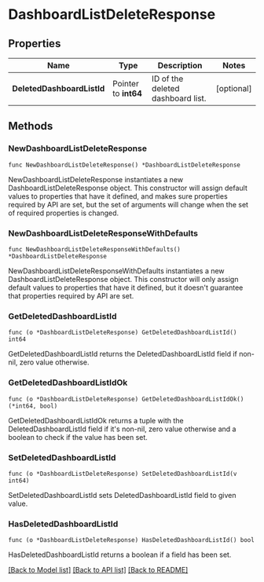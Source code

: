 # DashboardListDeleteResponse

## Properties

Name | Type | Description | Notes
---- | ---- | ----------- | ------
**DeletedDashboardListId** | Pointer to **int64** | ID of the deleted dashboard list. | [optional] 

## Methods

### NewDashboardListDeleteResponse

`func NewDashboardListDeleteResponse() *DashboardListDeleteResponse`

NewDashboardListDeleteResponse instantiates a new DashboardListDeleteResponse object.
This constructor will assign default values to properties that have it defined,
and makes sure properties required by API are set, but the set of arguments
will change when the set of required properties is changed.

### NewDashboardListDeleteResponseWithDefaults

`func NewDashboardListDeleteResponseWithDefaults() *DashboardListDeleteResponse`

NewDashboardListDeleteResponseWithDefaults instantiates a new DashboardListDeleteResponse object.
This constructor will only assign default values to properties that have it defined,
but it doesn't guarantee that properties required by API are set.

### GetDeletedDashboardListId

`func (o *DashboardListDeleteResponse) GetDeletedDashboardListId() int64`

GetDeletedDashboardListId returns the DeletedDashboardListId field if non-nil, zero value otherwise.

### GetDeletedDashboardListIdOk

`func (o *DashboardListDeleteResponse) GetDeletedDashboardListIdOk() (*int64, bool)`

GetDeletedDashboardListIdOk returns a tuple with the DeletedDashboardListId field if it's non-nil, zero value otherwise
and a boolean to check if the value has been set.

### SetDeletedDashboardListId

`func (o *DashboardListDeleteResponse) SetDeletedDashboardListId(v int64)`

SetDeletedDashboardListId sets DeletedDashboardListId field to given value.

### HasDeletedDashboardListId

`func (o *DashboardListDeleteResponse) HasDeletedDashboardListId() bool`

HasDeletedDashboardListId returns a boolean if a field has been set.


[[Back to Model list]](../README.md#documentation-for-models) [[Back to API list]](../README.md#documentation-for-api-endpoints) [[Back to README]](../README.md)


